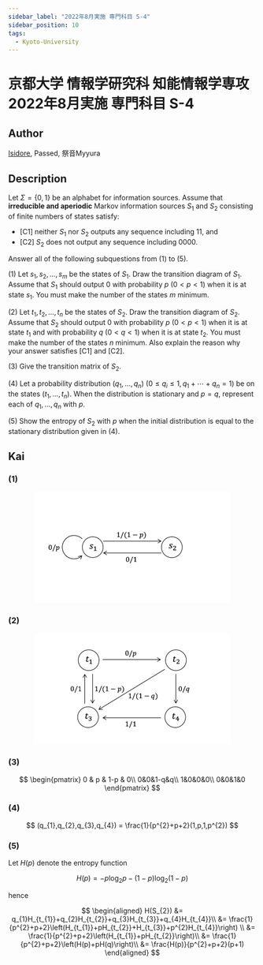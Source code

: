 ```yaml
---
sidebar_label: "2022年8月実施 専門科目 S-4"
sidebar_position: 10
tags:
  - Kyoto-University
---
```

# 京都大学 情報学研究科 知能情報学専攻 2022年8月実施 専門科目 S-4

## **Author**
[Isidore](https://github.com/heacsing), Passed, 祭音Myyura

## **Description**
Let $\Sigma = \{ 0, 1 \}$ be an alphabet for information sources. Assume that **irreducible and aperiodic** Markov information sources $S_1$ and $S_2$ consisting of finite numbers of states satisfy:

- \[C1\] neither $S_1$ nor $S_2$ outputs any sequence including $11$, and  
- \[C2\] $S_2$ does not output any sequence including $0000$.  

Answer all of the following subquestions from (1) to (5).

(1) Let $s_1, s_2, \dots, s_m$ be the states of $S_1$.
Draw the transition diagram of $S_1$.
Assume that $S_1$ should output $0$ with probability $p$ ($0 < p < 1$) when it is at state $s_1$. You must make the number of the states $m$ minimum.

(2) Let $t_1, t_2, \dots, t_n$ be the states of $S_2$. Draw the transition diagram of $S_2$.
Assume that $S_2$ should output $0$ with probability $p$ ($0 < p < 1$) when it is at state $t_1$ and with probability $q$ ($0 < q < 1$) when it is at state $t_2$.
You must make the number of the states $n$ minimum. Also explain the reason why your answer satisfies \[C1\] and \[C2\].

(3) Give the transition matrix of $S_2$.

(4) Let a probability distribution $(q_1, \dots, q_n) \ (0 \leq q_i \leq 1, q_1 + \cdots + q_n = 1)$ be on the states $(t_1, \dots, t_n)$.
When the distribution is stationary and $p = q$, represent each of $q_1, \dots, q_n$ with $p$.

(5) Show the entropy of $S_2$ with $p$ when the initial distribution is equal to the stationary distribution given in (4).


## **Kai**
### (1)

<figure style="text-align:center;">
  <img src="https://raw.githubusercontent.com/Myyura/the_kai_project_assets/main/kakomonn/kyoto_university/informatics/ist_202208_senmon_s_4_p1.png" width="400" alt=""/>
</figure>

### (2)

<figure style="text-align:center;">
  <img src="https://raw.githubusercontent.com/Myyura/the_kai_project_assets/main/kakomonn/kyoto_university/informatics/ist_202208_senmon_s_4_p2.png" width="400" alt=""/>
</figure>

### (3)

$$
\begin{pmatrix}
0 & p & 1-p & 0\\
0&0&1-q&q\\
1&0&0&0\\
0&0&1&0
\end{pmatrix}
$$

### (4)

$$
(q_{1},q_{2},q_{3},q_{4}) = \frac{1}{p^{2}+p+2}(1,p,1,p^{2})
$$

### (5)
Let $H(p)$ denote the entropy function

$$
H(p) = -p\log_{2}p-(1-p)\log_{2}(1-p)
$$

hence

$$
\begin{aligned}
 H(S_{2}) &= q_{1}H_{t_{1}}+q_{2}H_{t_{2}}+q_{3}H_{t_{3}}+q_{4}H_{t_{4}}\\
&= \frac{1}{p^{2}+p+2}\left(H_{t_{1}}+pH_{t_{2}}+H_{t_{3}}+p^{2}H_{t_{4}}\right) \\
&= \frac{1}{p^{2}+p+2}\left(H_{t_{1}}+pH_{t_{2}}\right)\\
&= \frac{1}{p^{2}+p+2}\left(H(p)+pH(q)\right)\\
&= \frac{H(p)}{p^{2}+p+2}(p+1)
\end{aligned}
$$
